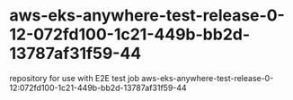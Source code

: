 # aws-eks-anywhere-test-release-0-12-072fd100-1c21-449b-bb2d-13787af31f59-44
repository for use with E2E test job aws-eks-anywhere-test-release-0-12:072fd100-1c21-449b-bb2d-13787af31f59-44
